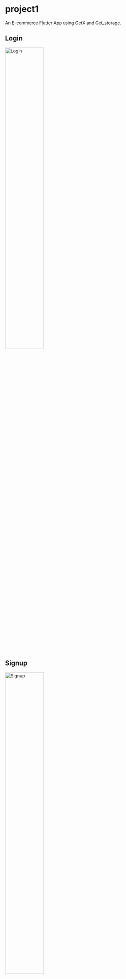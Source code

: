 # project1

An E-commerce Flutter App using GetX and Get_storage.


## Login
<img src="./assets/screenshots/login.png" alt="Login" title="Login" style="width: 50%; height: 50%;">

## Signup
<img src="./assets/screenshots/signup.png" alt="Signup" title="Signup" style="width: 50%; height: 50%;">

## Home
<img src="./assets/screenshots/home1.png" alt="Home" title="Home" style="width: 50%; height: 50%;">

## Sidebar
<img src="./assets/screenshots/home2.png" alt="Sidebar" title="Sidebar" style="width: 50%; height: 50%;">

## Filter
<img src="./assets/screenshots/filter.png" alt="Filter" title="Filter" style="width: 50%; height: 50%;">

## Search
<img src="./assets/screenshots/search.png" alt="Search" title="Search" style="width: 50%; height: 50%;">

## Result
<img src="./assets/screenshots/result.png" alt="Result" title="Result" style="width: 50%; height: 50%;">

## Detail
<img src="./assets/screenshots/detail.png" alt="Detail" title="Detail" style="width: 50%; height: 50%;">
<img src="./assets/screenshots/detail2.png" alt="Detail 2" title="Detail 2" style="width: 50%; height: 50%;">

## Cart
<img src="./assets/screenshots/cart.png" alt="Cart" title="Cart" style="width: 50%; height: 50%;">

## Shipping
<img src="./assets/screenshots/shipping.png" alt="Shipping" title="Shipping" style="width: 50%; height: 50%;">
<img src="./assets/screenshots/shipping2.png" alt="Shipping 2" title="Shipping 2" style="width: 50%; height: 50%;">

## Payment
<img src="./assets/screenshots/payment.png" alt="Payment" title="Payment" style="width: 50%; height: 50%;">

## Completed
<img src="./assets/screenshots/completed.png" alt="Completed" title="Completed" style="width: 50%; height: 50%;">

## Setting
<img src="./assets/screenshots/setting.png" alt="Setting" title="Setting" style="width: 50%; height: 50%;">

## Profile Setting
<img src="./assets/screenshots/profile_setting.png" alt="Profile Setting" title="Profile Setting" style="width: 50%; height: 50%;">

## Order
<img src="./assets/screenshots/orders.png" alt="Order" title="Order" style="width: 50%; height: 50%;">

## Order detail
<img src="./assets/screenshots/detail_order.png" alt="Order Detail" title="Order Detail" style="width: 50%; height: 50%;">

## Pending
<img src="./assets/screenshots/pending.png" alt="Pending" title="Pending" style="width: 50%; height: 50%;">

## Canceled
<img src="./assets/screenshots/canceled.png" alt="Canceled" title="Canceled" style="width: 50%; height: 50%;">

